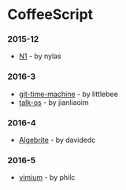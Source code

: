# CoffeeScript


### 2015-12
- [N1](https://github.com/nylas/N1) - by nylas

### 2016-3
- [git-time-machine](https://github.com/littlebee/git-time-machine) - by littlebee
- [talk-os](https://github.com/jianliaoim/talk-os) - by jianliaoim

### 2016-4
- [Algebrite](https://github.com/davidedc/Algebrite) - by davidedc

### 2016-5
- [vimium](https://github.com/philc/vimium) - by philc
